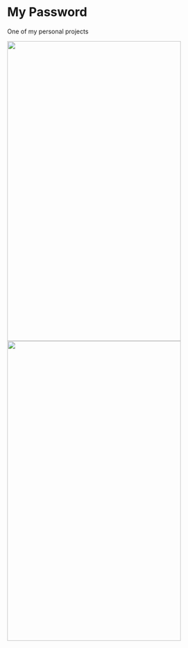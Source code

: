 # My Password
One of my personal projects

<img src="https://github.com/Pablo735r/My-Password/assets/119538761/1f86a1a9-baaa-4e35-83f4-bcd95070e413" width="400" height="690">
<img src="https://github.com/Pablo735r/My-Password/assets/119538761/8f5faeae-ad8f-4e25-a0d9-5b60cf6dedd1" width="400" height="690">
